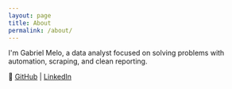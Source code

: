 ```yaml
---
layout: page
title: About
permalink: /about/
---
```


I'm Gabriel Melo, a data analyst focused on solving problems with automation, scraping, and clean reporting.

🔗 [GitHub](https://github.com/melogabriel) | [LinkedIn](https://linkedin.com/in/gabriel-melo)